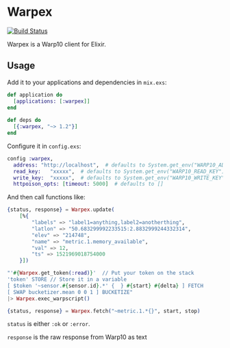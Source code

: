 # Warpex

[![Build Status](https://travis-ci.org/derniercri/warpex.svg?branch=master)](https://travis-ci.org/derniercri/warpex)

Warpex is a Warp10 client for Elixir.

## Usage

Add it to your applications and dependencies in `mix.exs`:

```elixir
def application do
  [applications: [:warpex]]
end
  
def deps do
  [{:warpex, "~> 1.2"}]
end
```


Configure it in `config.exs`:

```elixir
config :warpex,
  address: "http://localhost",  # defaults to System.get_env("WARP10_ADDRESS"),
  read_key:   "xxxxx",  # defaults to System.get_env("WARP10_READ_KEY")
  write_key:  "xxxxx",  # defaults to System.get_env("WARP10_WRITE_KEY")
  httpoison_opts: [timeout: 5000]  # defaults to []
```

And then call functions like:

```elixir
{status, response} = Warpex.update(
    [%{
        "labels" => "label1=anything,label2=anotherthing", 
        "latlon" => "50.683299992233515:2.8832999244332314", 
        "elev" => "214748",
        "name" => "metric.1.memory_available", 
        "val" => 12, 
        "ts" => 1521969018754000
    }])
```

```elixir
"'#{Warpex.get_token(:read)}'  // Put your token on the stack                                                                                                           
'token' STORE // Store it in a variable   
[ $token '~sensor.#{sensor.id}.*' {  } #{start} #{delta} ] FETCH  
[ SWAP bucketizer.mean 0 0 1 ] BUCKETIZE"     
|> Warpex.exec_warpscript()
```


```elixir
{status, response} = Warpex.fetch("~metric.1.*{}", start, stop)
```

`status` is either `:ok` or `:error`.

`response` is the raw response from Warp10 as text
